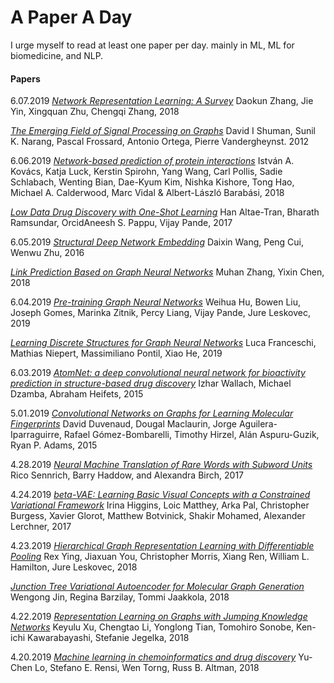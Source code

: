 # A Paper A Day

I urge myself to read at least one paper per day. mainly in ML, ML for biomedicine, and NLP. 

#### Papers
6.07.2019 [*Network Representation Learning: A Survey*](https://arxiv.org/abs/1801.05852) Daokun Zhang, Jie Yin, Xingquan Zhu, Chengqi Zhang, 2018

[*The Emerging Field of Signal Processing on Graphs*](https://ieeexplore.ieee.org/document/6494675) David I Shuman, Sunil K. Narang, Pascal Frossard, Antonio Ortega, Pierre Vandergheynst. 2012

6.06.2019 [*Network-based prediction of protein interactions*](https://www.nature.com/articles/s41467-019-09177-y) István A. Kovács, Katja Luck, Kerstin Spirohn, Yang Wang, Carl Pollis, Sadie Schlabach, Wenting Bian, Dae-Kyum Kim, Nishka Kishore, Tong Hao, Michael A. Calderwood, Marc Vidal & Albert-László Barabási, 2018

[*Low Data Drug Discovery with One-Shot Learning*](https://pubs.acs.org/doi/abs/10.1021/acscentsci.6b00367) Han Altae-Tran, Bharath Ramsundar, OrcidAneesh S. Pappu, Vijay Pande, 2017

6.05.2019 [*Structural Deep Network Embedding*](https://www.kdd.org/kdd2016/papers/files/rfp0191-wangAemb.pdf) Daixin Wang, Peng Cui, Wenwu Zhu, 2016

[*Link Prediction Based on Graph Neural Networks*](https://arxiv.org/abs/1802.09691) Muhan Zhang, Yixin Chen, 2018

6.04.2019 [*Pre-training Graph Neural Networks*](https://arxiv.org/abs/1905.12265) Weihua Hu, Bowen Liu, Joseph Gomes, Marinka Zitnik, Percy Liang, Vijay Pande, Jure Leskovec, 2019

[*Learning Discrete Structures for Graph Neural Networks*](https://arxiv.org/abs/1903.11960) Luca Franceschi, Mathias Niepert, Massimiliano Pontil, Xiao He, 2019

6.03.2019 [*AtomNet: a deep convolutional neural network for bioactivity prediction in structure-based drug discovery*](https://arxiv.org/abs/1510.02855) Izhar Wallach, Michael Dzamba, Abraham Heifets, 2015

5.01.2019 [*Convolutional Networks on Graphs for Learning Molecular Fingerprints*](http://papers.nips.cc/paper/5954-convolutional-networks-on-graphs-for-learning-molecular-fingerprints.pdf) David Duvenaud, Dougal Maclaurin, Jorge Aguilera-Iparraguirre, Rafael Gómez-Bombarelli, Timothy Hirzel, Alán Aspuru-Guzik, Ryan P. Adams, 2015

4.28.2019 [*Neural Machine Translation of Rare Words with Subword Units*](http://www.aclweb.org/anthology/P16-1162) Rico Sennrich, Barry Haddow, and Alexandra Birch, 2017

4.24.2019 [*beta-VAE: Learning Basic Visual Concepts with a Constrained Variational Framework*](https://openreview.net/pdf?id=Sy2fzU9gl) Irina Higgins, Loic Matthey, Arka Pal, Christopher Burgess, Xavier Glorot, Matthew Botvinick, Shakir Mohamed, Alexander Lerchner, 2017

4.23.2019 [*Hierarchical Graph Representation Learning with
Differentiable Pooling*](https://arxiv.org/abs/1806.08804) Rex Ying, Jiaxuan You, Christopher Morris, Xiang Ren, William L. Hamilton, Jure Leskovec, 2018

[*Junction Tree Variational Autoencoder for Molecular Graph Generation*](https://arxiv.org/pdf/1802.04364.pdf) Wengong Jin, Regina Barzilay, Tommi Jaakkola, 2018

4.22.2019 [*Representation Learning on Graphs with Jumping Knowledge Networks*](https://arxiv.org/abs/1806.03536) Keyulu Xu, Chengtao Li, Yonglong Tian, Tomohiro Sonobe, Ken-ichi Kawarabayashi, Stefanie Jegelka, 2018

4.20.2019 [*Machine learning in chemoinformatics and drug discovery*](https://www.sciencedirect.com/science/article/pii/S1359644617304695) Yu-Chen Lo, Stefano E. Rensi, Wen Torng, Russ B. Altman, 2018
